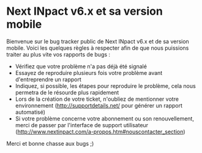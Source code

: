# Next INpact v6.x et sa version mobile


Bienvenue sur le bug tracker public de Next INpact v6.x et de sa version mobile. 
Voici les quelques règles à respecter afin de que nous puissions traiter au plus vite vos rapports de bugs :

* Vérifiez que votre problème n'a pas déjà été signalé 
* Essayez de reproduire plusieurs fois votre problème avant d'entreprendre un rapport
* Indiquez, si possible, les étapes pour reproduire le problème, cela nous permetra de le résourde plus rapidement
* Lors de la création de votre ticket, n'oubliez de mentionner votre environnement (http://supportdetails.net/ pour générer un rapport automatisé)
* Si votre problème concerne votre abonnement ou son renouvellement, merci de passer par l'interface de support utilisateur (http://www.nextinpact.com/a-propos.htm#nouscontacter_section)

Merci et bonne chasse aux bugs ;)
